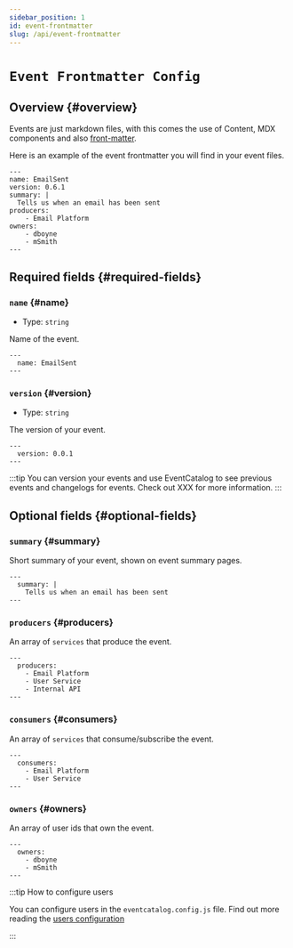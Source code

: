 ```yaml
---
sidebar_position: 1
id: event-frontmatter
slug: /api/event-frontmatter
---
```


# `Event Frontmatter Config`

## Overview {#overview}

Events are just markdown files, with this comes the use of Content, MDX components and also [front-matter](https://jekyllrb.com/docs/front-matter/).

Here is an example of the event frontmatter you will find in your event files.

```mdx"
---
name: EmailSent
version: 0.6.1
summary: |
  Tells us when an email has been sent
producers:
    - Email Platform
owners:
    - dboyne
    - mSmith
---
```

## Required fields {#required-fields}

### `name` {#name}

- Type: `string`

Name of the event.

```mdx title="Example"
---
  name: EmailSent
---
```

### `version` {#version}

- Type: `string`

The version of your event.

```mdx title="Example"
---
  version: 0.0.1
---
```

:::tip
  You can version your events and use EventCatalog to see previous events and changelogs for events. Check out XXX for more information.
:::


## Optional fields {#optional-fields}

### `summary` {#summary}

Short summary of your event, shown on event summary pages.

```mdx title="Example"
---
  summary: |
    Tells us when an email has been sent
---
```

### `producers` {#producers}

An array of `services` that produce the event. 

```mdx title="Example"
---
  producers:
    - Email Platform
    - User Service
    - Internal API
---
```

### `consumers` {#consumers}

An array of `services` that consume/subscribe the event. 

```mdx title="Example"
---
  consumers:
    - Email Platform
    - User Service
---
```

### `owners` {#owners}

An array of user ids that own the event.

```mdx title="Example"
---
  owners:
    - dboyne
    - mSmith
---
```

:::tip How to configure users

You can configure users in the `eventcatalog.config.js` file. Find out more reading the [users configuration](/docs/api/eventcatalog-config#users)

:::

